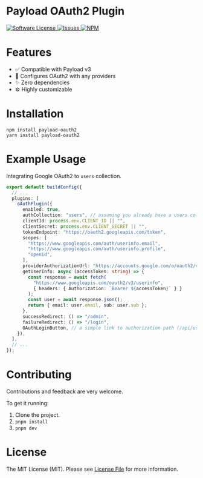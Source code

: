 # Payload OAuth2 Plugin

<a href="LICENSE">
  <img src="https://img.shields.io/badge/license-MIT-brightgreen.svg" alt="Software License" />
</a>
<a href="https://github.com/thgh/payload-plugin-oauth/issues">
  <img src="https://img.shields.io/github/issues/thgh/payload-plugin-oauth.svg" alt="Issues" />
</a>
<a href="https://npmjs.org/package/payload-oauth2">
  <img src="https://img.shields.io/npm/v/payload-plugin-oauth.svg?style=flat-squar" alt="NPM" />
</a>

# Features

- ✅ Compatible with Payload v3
- 🔐 Configures OAuth2 with any providers
- ✨ Zero dependencies
- ⚙ Highly customizable

# Installation

```
npm install payload-oauth2
yarn install payload-oauth2
```

# Example Usage

Integrating Google OAuth2 to `users` collection.

```ts
export default buildConfig({
  // ...
  plugins: [
    oAuthPlugin({
      enabled: true,
      authCollection: "users", // assuming you already have a users collection with auth enabled
      clientId: process.env.CLIENT_ID || "",
      clientSecret: process.env.CLIENT_SECRET || "",
      tokenEndpoint: "https://oauth2.googleapis.com/token",
      scopes: [
        "https://www.googleapis.com/auth/userinfo.email",
        "https://www.googleapis.com/auth/userinfo.profile",
        "openid",
      ],
      providerAuthorizationUrl: "https://accounts.google.com/o/oauth2/v2/auth",
      getUserInfo: async (accessToken: string) => {
        const response = await fetch(
          "https://www.googleapis.com/oauth2/v3/userinfo",
          { headers: { Authorization: `Bearer ${accessToken}` } }
        );
        const user = await response.json();
        return { email: user.email, sub: user.sub };
      },
      successRedirect: () => "/admin",
      failureRedirect: () => "/login",
      OAuthLoginButton, // a simple link to authorization path (/api/users/oauth/authorize)
    }),
  ],
  // ...
});
```

# Contributing

Contributions and feedback are very welcome.

To get it running:

1. Clone the project.
2. `pnpm install`
3. `pnpm dev`

# License

The MIT License (MIT). Please see [License File](LICENSE) for more information.
